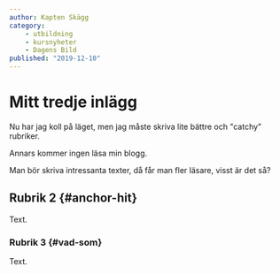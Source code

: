 ```yaml
---
author: Kapten Skägg
category:
    - utbildning
    - kursnyheter
    - Dagens Bild
published: "2019-12-10"
---
```

Mitt tredje inlägg
==================================

Nu har jag koll på läget, men jag måste skriva lite bättre och "catchy" rubriker.

Annars kommer ingen läsa min blogg.

<!--more-->

Man bör skriva intressanta texter, då får man fler läsare, visst är det så?



Rubrik 2 {#anchor-hit}
-----------------------------------

Text.



### Rubrik 3 {#vad-som}

Text.
